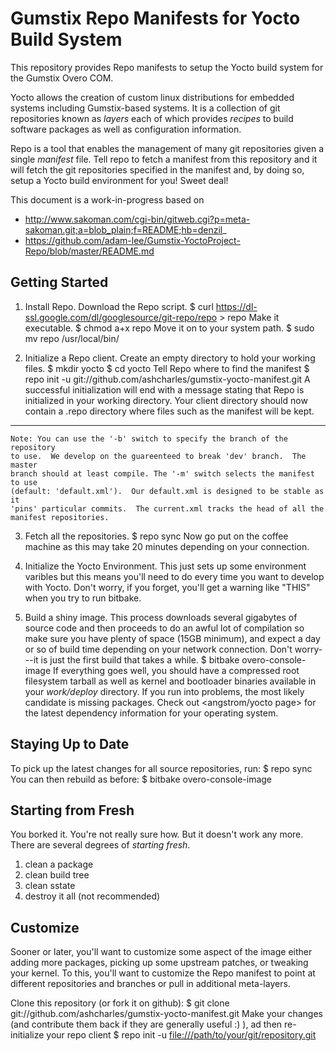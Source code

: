 Gumstix Repo Manifests for Yocto Build System
=============================================
This repository provides Repo manifests to setup the Yocto build system for
the Gumstix Overo COM.

Yocto allows the creation of custom linux distributions for embedded systems
including Gumstix-based systems.  It is a collection of git repositories known
as *layers* each of which provides *recipes* to build software packages as well
as configuration information.

Repo is a tool that enables the management of many git repositories given a
single *manifest* file.  Tell repo to fetch a manifest from this repository and
it will fetch the git repositories specified in the manifest and, by doing so,
setup a Yocto build environment for you!  Sweet deal!

This document is a work-in-progress based on
 * http://www.sakoman.com/cgi-bin/gitweb.cgi?p=meta-sakoman.git;a=blob_plain;f=README;hb=denzil_
 * https://github.com/adam-lee/Gumstix-YoctoProject-Repo/blob/master/README.md

Getting Started
---------------
1.  Install Repo.
    Download the Repo script.
        $ curl https://dl-ssl.google.com/dl/googlesource/git-repo/repo > repo
    Make it executable.
        $ chmod a+x repo
    Move it on to your system path.
        $ sudo mv repo /usr/local/bin/

2.  Initialize a Repo client.
    Create an empty directory to hold your working files.
        $ mkdir yocto
        $ cd yocto
    Tell Repo where to find the manifest
        $ repo init -u git://github.com/ashcharles/gumstix-yocto-manifest.git
    A successful initialization will end with a message stating that Repo is
    initialized in your working directory. Your client directory should now
    contain a .repo directory where files such as the manifest will be kept.
---
    Note: You can use the '-b' switch to specify the branch of the repository
    to use.  We develop on the guareenteed to break 'dev' branch.  The master
    branch should at least compile. The '-m' switch selects the manifest to use
    (default: 'default.xml').  Our default.xml is designed to be stable as it
    'pins' particular commits.  The current.xml tracks the head of all the
    manifest repositories.

3.  Fetch all the repositories.
        $ repo sync
    Now go put on the coffee machine as this may take 20 minutes depending on
    your connection.

4.  Initialize the Yocto Environment.
    This just sets up some environment varibles but this means you'll need to
    do every time you want to develop with Yocto. Don't worry, if you forget,
    you'll get a warning like "THIS" when you try to run bitbake.

5.  Build a shiny image.
    This process downloads several gigabytes of source code and then proceeds to
    do an awful lot of compilation so make sure you have plenty of space (15GB
    minimum), and expect a day or so of build time depending on your network
    connection.  Don't worry---it is just the first build that takes a while.
        $ bitbake overo-console-image
    If everything goes well, you should have a compressed root filesystem
    tarball as well as kernel and bootloader binaries available in your
    *work/deploy* directory.  If you run into problems, the most likely
    candidate is missing packages.  Check out <angstrom/yocto page> for the
    latest dependency information for your operating system.

Staying Up to Date
------------------
To pick up the latest changes for all source repositories, run:
    $ repo sync
You can then rebuild as before:
    $ bitbake overo-console-image

Starting from Fresh
-------------------
You borked it.  You're not really sure how.  But it doesn't work any more.
There are several degrees of *starting fresh*.
 1. clean a package
 2. clean build tree
 3. clean sstate
 4. destroy it all (not recommended)

Customize
---------
Sooner or later, you'll want to customize some aspect of the image either
adding more packages, picking up some upstream patches, or tweaking your kernel.
To this, you'll want to customize the Repo manifest to point at different
repositories and branches or pull in additional meta-layers.

Clone this repository (or fork it on github):
    $ git clone git://github.com/ashcharles/gumstix-yocto-manifest.git
Make your changes (and contribute them back if they are generally useful :) ), ad then re-initialize your repo client
    $ repo init -u <file:///path/to/your/git/repository.git>

